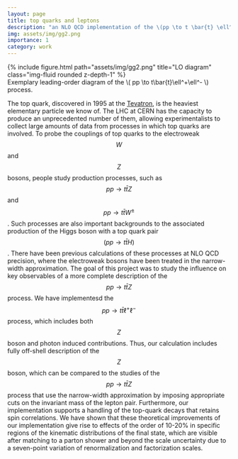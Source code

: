 ```yaml
---
layout: page
title: top quarks and leptons
description: "an NLO QCD implementation of the \(pp \to t \bar{t} \ell^+ \ell^-\) process for POWHEG-BOX"
img: assets/img/gg2.png
importance: 1
category: work
---
```


<div class="container">
  <div class="row justify-content-md-center">
    <div class="col">
        {% include figure.html path="assets/img/gg2.png" title="LO diagram" class="img-fluid rounded z-depth-1" %}
    </div>
  </div>
  <div class="caption">
    Exemplary leading-order diagram of the \( pp \to t\bar{t}\ell^+\ell^- \) process.
  </div>
</div>

The top quark, discovered in 1995 at the [Tevatron](https://en.wikipedia.org/wiki/Tevatron), is the heaviest elementary particle we know of. The LHC at CERN has the capacity to produce an unprecedented number of them, allowing experimentalists to collect large amounts of data from processes in which top quarks are involved. To probe the couplings of top quarks to the electroweak $$W$$ and $$Z$$ bosons, people study production processes, such as $$ pp \to t\bar{t}Z $$ and $$ pp \to t\bar{t}W^\pm $$. Such processes are also important backgrounds to the associated production of the Higgs boson with a top quark pair $$(pp \to t\bar{t}H)$$. There have been previous calculations of these processes at NLO QCD precision, where the electroweak bosons have been treated in the narrow-width approximation. The goal of this project was to study the influence on key observables of a more complete description of the $$ pp \to t\bar{t}Z $$ process. We have implementesd the $$ pp \to t\bar{t}\ell^+\ell^- $$ process, which includes both $$Z$$ boson and photon induced contributions. Thus, our calculation includes fully off-shell description of the $$Z$$ boson, which can be compared to the studies of the $$ pp \to t\bar{t}Z $$ process that use the narrow-width approximation by imposing appropriate cuts on the invariant mass of the lepton pair. Furthermore, our implementation supports a handling of the top-quark decays that retains spin correlations. We have shown that these theoretical improvements of our implementation give rise to effects of the order of 10-20% in specific regions of the kinematic distributions of the final state, which are visible after matching to a parton shower and beyond the scale uncertainty due to a seven-point variation of  renormalization and factorization scales.


<!--
Every project has a beautiful feature showcase page.
It's easy to include images in a flexible 3-column grid format.
Make your photos 1/3, 2/3, or full width.


<div class="row">
    <div class="col-sm mt-3 mt-md-0">
        {% include figure.html path="assets/img/1.jpg" title="example image" class="img-fluid rounded z-depth-1" %}
    </div>
    <div class="col-sm mt-3 mt-md-0">
        {% include figure.html path="assets/img/3.jpg" title="example image" class="img-fluid rounded z-depth-1" %}
    </div>
    <div class="col-sm mt-3 mt-md-0">
        {% include figure.html path="assets/img/5.jpg" title="example image" class="img-fluid rounded z-depth-1" %}
    </div>
</div>
<div class="caption">
    Caption photos easily. On the left, a road goes through a tunnel. Middle, leaves artistically fall in a hipster photoshoot. Right, in another hipster photoshoot, a lumberjack grasps a handful of pine needles.
</div>
<div class="row">
    <div class="col-sm mt-3 mt-md-0">
        {% include figure.html path="assets/img/5.jpg" title="example image" class="img-fluid rounded z-depth-1" %}
    </div>
</div>
<div class="caption">
    This image can also have a caption. It's like magic.
</div>

You can also put regular text between your rows of images.
Say you wanted to write a little bit about your project before you posted the rest of the images.
You describe how you toiled, sweated, *bled* for your project, and then... you reveal it's glory in the next row of images.


<div class="row justify-content-sm-center">
    <div class="col-sm-8 mt-3 mt-md-0">
        {% include figure.html path="assets/img/6.jpg" title="example image" class="img-fluid rounded z-depth-1" %}
    </div>
    <div class="col-sm-4 mt-3 mt-md-0">
        {% include figure.html path="assets/img/11.jpg" title="example image" class="img-fluid rounded z-depth-1" %}
    </div>
</div>
<div class="caption">
    You can also have artistically styled 2/3 + 1/3 images, like these.
</div>


The code is simple.
Just wrap your images with `<div class="col-sm">` and place them inside `<div class="row">` (read more about the <a href="https://getbootstrap.com/docs/4.4/layout/grid/">Bootstrap Grid</a> system).
To make images responsive, add `img-fluid` class to each; for rounded corners and shadows use `rounded` and `z-depth-1` classes.
Here's the code for the last row of images above:

{% raw %}
```html
<div class="row justify-content-sm-center">
    <div class="col-sm-8 mt-3 mt-md-0">
        {% include figure.html path="assets/img/6.jpg" title="example image" class="img-fluid rounded z-depth-1" %}
    </div>
    <div class="col-sm-4 mt-3 mt-md-0">
        {% include figure.html path="assets/img/11.jpg" title="example image" class="img-fluid rounded z-depth-1" %}
    </div>
</div>
```
{% endraw %} -->
